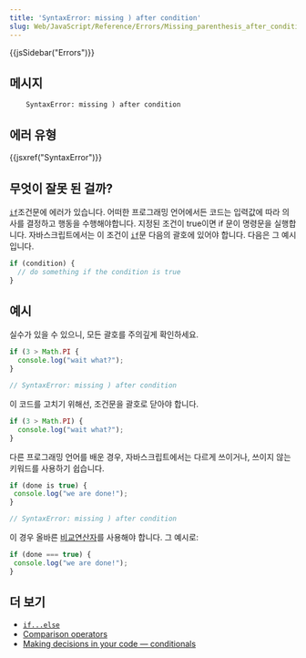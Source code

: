 ```yaml
---
title: 'SyntaxError: missing ) after condition'
slug: Web/JavaScript/Reference/Errors/Missing_parenthesis_after_condition
---
```

{{jsSidebar("Errors")}}

## 메시지

```
    SyntaxError: missing ) after condition
```

## 에러 유형

{{jsxref("SyntaxError")}}

## 무엇이 잘못 된 걸까?

[`if`](/en-US/docs/Web/JavaScript/Reference/Statements/if...else)조건문에 에러가 있습니다. 어떠한 프로그래밍 언어에서든 코드는 입력값에 따라 의사를 결정하고 행동을 수행해야합니다. 지정된 조건이 true이면 if 문이 명령문을 실행합니다. 자바스크립트에서는 이 조건이 [`if`](/en-US/docs/Web/JavaScript/Reference/Statements/if...else)문 다음의 괄호에 있어야 합니다. 다음은 그 예시입니다.

```js
if (condition) {
  // do something if the condition is true
}
```

## 예시

실수가 있을 수 있으니, 모든 괄호를 주의깊게 확인하세요.

```js example-bad
if (3 > Math.PI {
  console.log("wait what?");
}

// SyntaxError: missing ) after condition
```

이 코드를 고치기 위해선, 조건문을 괄호로 닫아야 합니다.

```js example-good
if (3 > Math.PI) {
  console.log("wait what?");
}
```

다른 프로그래밍 언어를 배운 경우, 자바스크립트에서는 다르게 쓰이거나, 쓰이지 않는 키워드를 사용하기 쉽습니다.

```js example-bad
if (done is true) {
 console.log("we are done!");
}

// SyntaxError: missing ) after condition
```

이 경우 올바른 [비교연산자](/en-US/docs/Web/JavaScript/Reference/Operators/Comparison_Operators)를 사용해야 합니다. 그 예시로:

```js example-good
if (done === true) {
 console.log("we are done!");
}
```

## 더 보기

- [`if...else`](/en-US/docs/Web/JavaScript/Reference/Statements/if...else)
- [Comparison operators](/en-US/docs/Web/JavaScript/Reference/Operators/Comparison_Operators)
- [Making decisions in your code — conditionals](/en-US/docs/Learn/JavaScript/Building_blocks/conditionals)
